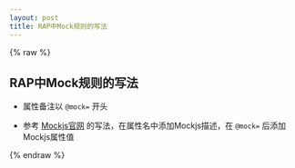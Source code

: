 ```yaml
---
layout: post
title: RAP中Mock规则的写法
---
```


{% raw %}

## RAP中Mock规则的写法

- 属性备注以 `@mock=` 开头

- 参考 [Mockjs官网](http://mockjs.com) 的写法，在属性名中添加Mockjs描述，在 `@mock=` 后添加Mockjs属性值

{% endraw %}

